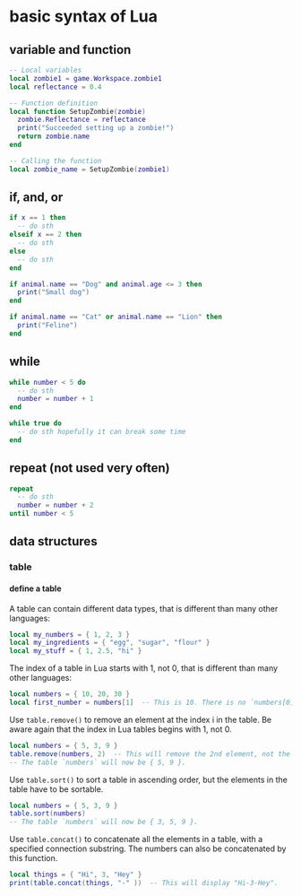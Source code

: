 # basic syntax of Lua

## variable and function

```lua
-- Local variables
local zombie1 = game.Workspace.zombie1
local reflectance = 0.4

-- Function definition
local function SetupZombie(zombie)
  zombie.Reflectance = reflectance
  print("Succeeded setting up a zombie!")
  return zombie.name
end

-- Calling the function
local zombie_name = SetupZombie(zombie1)
```

## if, and, or
```lua
if x == 1 then
  -- do sth
elseif x == 2 then
  -- do sth
else
  -- do sth
end
```
```lua
if animal.name == "Dog" and animal.age <= 3 then
  print("Small dog")
end
```
```lua
if animal.name == "Cat" or animal.name == "Lion" then
  print("Feline")
end
```

## while
```lua
while number < 5 do
  -- do sth
  number = number + 1
end
```
```lua
while true do
  -- do sth hopefully it can break some time
end
```

## repeat (not used very often)
```lua
repeat 
  -- do sth
  number = number + 2
until number < 5
```

## data structures

### table

#### define a table

A table can contain different data types, that is different than many other languages:
```lua
local my_numbers = { 1, 2, 3 }
local my_ingredients = { "egg", "sugar", "flour" }
local my_stuff = { 1, 2.5, "hi" }
```

The index of a table in Lua starts with 1, not 0, that is different than many other languages:
```lua
local numbers = { 10, 20, 30 }
local first_number = numbers[1]  -- This is 10. There is no `numbers[0]`.
```

Use `table.remove()` to remove an element at the index i in the table. Be aware again that the index in Lua tables begins with 1, not 0.
```lua
local numbers = { 5, 3, 9 }
table.remove(numbers, 2)  -- This will remove the 2nd element, not the 3rd element.
-- The table `numbers` will now be { 5, 9 }.
```

Use `table.sort()` to sort a table in ascending order, but the elements in the table have to be sortable.
```lua
local numbers = { 5, 3, 9 }
table.sort(numbers)
-- The table `numbers` will now be { 3, 5, 9 }.
```


Use `table.concat()` to concatenate all the elements in a table, with a specified connection substring. The numbers can also be concatenated by this function.
```lua
local things = { "Hi", 3, "Hey" }
print(table.concat(things, "-" ))  -- This will display "Hi-3-Hey".
```
